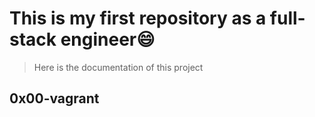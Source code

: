 # This is my first repository as a full-stack engineer:smile:
> Here is the documentation of this project  
## 0x00-vagrant
